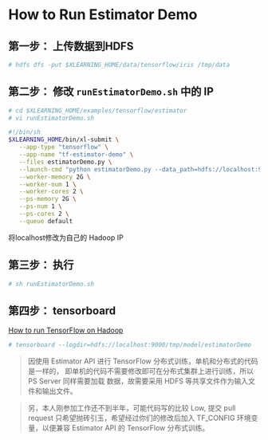 # How to Run Estimator Demo 
## 第一步： 上传数据到HDFS
```bash
# hdfs dfs -put $XLEARNING_HOME/data/tensorflow/iris /tmp/data
``` 
## 第二步： 修改 `runEstimatorDemo.sh` 中的 IP
```bash
# cd $XLEARNING_HOME/examples/tensorflow/estimator
# vi runEstimatorDemo.sh
```
```bash
#!/bin/sh
$XLEARNING_HOME/bin/xl-submit \
   --app-type "tensorflow" \
   --app-name "tf-estimator-demo" \
   --files estimatorDemo.py \
   --launch-cmd "python estimatorDemo.py --data_path=hdfs://localhost:9000/tmp/data/iris --model_path=hdfs://localhost:9000/tmp/model/estimatorDemo" \
   --worker-memory 2G \
   --worker-num 1 \
   --worker-cores 2 \
   --ps-memory 2G \
   --ps-num 1 \
   --ps-cores 2 \
   --queue default
```
将localhost修改为自己的 Hadoop IP

## 第三步： 执行

```bash
# sh runEstimatorDemo.sh
```

## 第四步： tensorboard

[How to run TensorFlow on Hadoop](https://tensorflow.google.cn/deploy/hadoop)

```bash
# tensorboard --logdir=hdfs://localhost:9000/tmp/model/estimatorDemo
```

> 因使用 Estimator API 进行 TensorFlow 分布式训练，单机和分布式的代码是一样的，
> 即单机的代码不需要修改即可在分布式集群上进行训练，所以 PS Server 同样需要加载
> 数据，故需要采用 HDFS 等共享文件作为输入文件和输出文件。 

> 另，本人刚参加工作还不到半年，可能代码写的比较 Low, 提交 pull request 只希望抛砖引玉，希望经过你们的修改后加入 TF_CONFIG 环境变量，以便兼容 Estimator API 的 TensorFlow 分布式训练。

